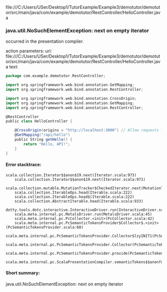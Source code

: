file:///C:/Users/USer/Desktop1/TutorExample/Example3/demotutor/demotutor/src/main/java/com/example/demotutor/RestController/HelloController.java
### java.util.NoSuchElementException: next on empty iterator

occurred in the presentation compiler.

action parameters:
uri: file:///C:/Users/USer/Desktop1/TutorExample/Example3/demotutor/demotutor/src/main/java/com/example/demotutor/RestController/HelloController.java
text:
```scala
package com.example.demotutor.RestController;

import org.springframework.web.bind.annotation.GetMapping;
import org.springframework.web.bind.annotation.RestController;

import org.springframework.web.bind.annotation.CrossOrigin;
import org.springframework.web.bind.annotation.GetMapping;
import org.springframework.web.bind.annotation.RestController;

@RestController
public class HelloController {

    @CrossOrigin(origins = "http://localhost:3000") // Allow requests from http://localhost:3000
    @GetMapping("/api/hello")
    public String getHello() {
        return "Hello, API!";
    }
}

```



#### Error stacktrace:

```
scala.collection.Iterator$$anon$19.next(Iterator.scala:973)
	scala.collection.Iterator$$anon$19.next(Iterator.scala:971)
	scala.collection.mutable.MutationTracker$CheckedIterator.next(MutationTracker.scala:76)
	scala.collection.IterableOps.head(Iterable.scala:222)
	scala.collection.IterableOps.head$(Iterable.scala:222)
	scala.collection.AbstractIterable.head(Iterable.scala:933)
	dotty.tools.dotc.interactive.InteractiveDriver.run(InteractiveDriver.scala:168)
	scala.meta.internal.pc.MetalsDriver.run(MetalsDriver.scala:45)
	scala.meta.internal.pc.PcCollector.<init>(PcCollector.scala:42)
	scala.meta.internal.pc.PcSemanticTokensProvider$Collector$.<init>(PcSemanticTokensProvider.scala:60)
	scala.meta.internal.pc.PcSemanticTokensProvider.Collector$lzyINIT1(PcSemanticTokensProvider.scala:60)
	scala.meta.internal.pc.PcSemanticTokensProvider.Collector(PcSemanticTokensProvider.scala:60)
	scala.meta.internal.pc.PcSemanticTokensProvider.provide(PcSemanticTokensProvider.scala:81)
	scala.meta.internal.pc.ScalaPresentationCompiler.semanticTokens$$anonfun$1(ScalaPresentationCompiler.scala:99)
```
#### Short summary: 

java.util.NoSuchElementException: next on empty iterator